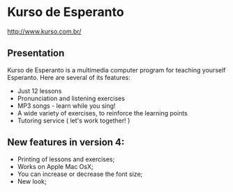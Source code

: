 # Kurso de Esperanto

http://www.kurso.com.br/

## Presentation
Kurso de Esperanto is a multimedia computer program for teaching yourself Esperanto. Here are several of its features:

 * Just 12 lessons
 * Pronunciation and listening exercises
 * MP3 songs - learn while you sing!
 * A wide variety of exercises, to reinforce the learning points
 * Tutoring service ( let's work together! )

## New features in version 4:

 * Printing of lessons and exercises;
 * Works on Apple Mac OsX;
 * You can increase or decrease the font size;
 * New look;
